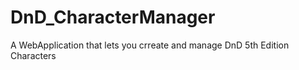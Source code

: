 # DnD_CharacterManager
A WebApplication that lets you crreate and manage DnD 5th Edition Characters 
